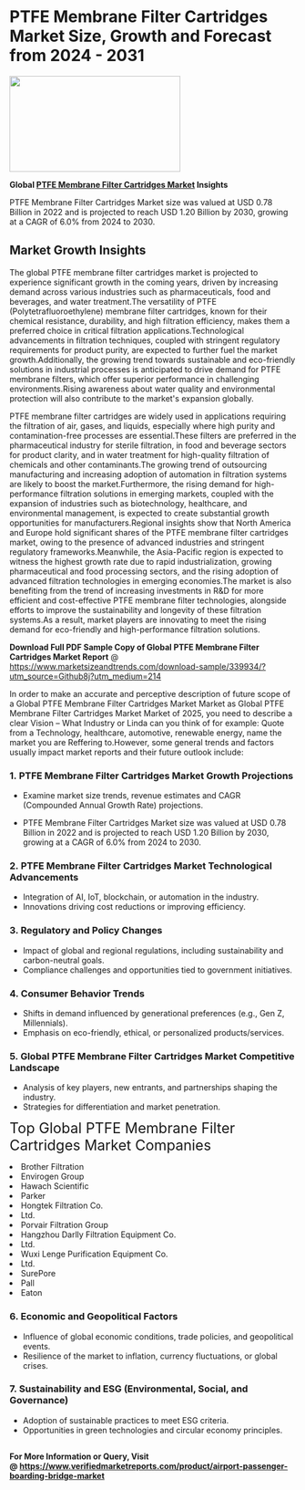 <H1>PTFE Membrane Filter Cartridges Market Size, Growth and Forecast from 2024 - 2031</H1><img class="aligncenter size-medium wp-image-584254" src="https://thirdeyenews.in/wp-content/uploads/2024/09/Global-Market-Research-300x168.jpeg" alt="" width="300" height="168" /><p><strong>Global&nbsp;<a href="https://www.marketsizeandtrends.com/download-sample/339934/?utm_source=Github8j?utm_medium=214">PTFE Membrane Filter Cartridges Market</a> Insights</strong></p><p>PTFE Membrane Filter Cartridges Market size was valued at USD 0.78 Billion in 2022 and is projected to reach USD 1.20 Billion by 2030, growing at a CAGR of 6.0% from 2024 to 2030.</p><p><h2>Market Growth Insights</h2> <p>The global PTFE membrane filter cartridges market is projected to experience significant growth in the coming years, driven by increasing demand across various industries such as pharmaceuticals, food and beverages, and water treatment.The versatility of PTFE (Polytetrafluoroethylene) membrane filter cartridges, known for their chemical resistance, durability, and high filtration efficiency, makes them a preferred choice in critical filtration applications.Technological advancements in filtration techniques, coupled with stringent regulatory requirements for product purity, are expected to further fuel the market growth.Additionally, the growing trend towards sustainable and eco-friendly solutions in industrial processes is anticipated to drive demand for PTFE membrane filters, which offer superior performance in challenging environments.Rising awareness about water quality and environmental protection will also contribute to the market's expansion globally.</p> <p>PTFE membrane filter cartridges are widely used in applications requiring the filtration of air, gases, and liquids, especially where high purity and contamination-free processes are essential.These filters are preferred in the pharmaceutical industry for sterile filtration, in food and beverage sectors for product clarity, and in water treatment for high-quality filtration of chemicals and other contaminants.The growing trend of outsourcing manufacturing and increasing adoption of automation in filtration systems are likely to boost the market.Furthermore, the rising demand for high-performance filtration solutions in emerging markets, coupled with the expansion of industries such as biotechnology, healthcare, and environmental management, is expected to create substantial growth opportunities for manufacturers.Regional insights show that North America and Europe hold significant shares of the PTFE membrane filter cartridges market, owing to the presence of advanced industries and stringent regulatory frameworks.Meanwhile, the Asia-Pacific region is expected to witness the highest growth rate due to rapid industrialization, growing pharmaceutical and food processing sectors, and the rising adoption of advanced filtration technologies in emerging economies.The market is also benefiting from the trend of increasing investments in R&D for more efficient and cost-effective PTFE membrane filter technologies, alongside efforts to improve the sustainability and longevity of these filtration systems.As a result, market players are innovating to meet the rising demand for eco-friendly and high-performance filtration solutions.</p> <p><span class=""><strong>Download Full PDF Sample Copy of Global PTFE Membrane Filter Cartridges Market Report</strong> @ <a href="https://www.marketsizeandtrends.com/download-sample/339934/?utm_source=Github8j?utm_medium=214" target="_blank">https://www.marketsizeandtrends.com/download-sample/339934/?utm_source=Github8j?utm_medium=214</a></span></p><p>In order to make an accurate and perceptive description of future scope of a Global&nbsp;PTFE Membrane Filter Cartridges Market Market as Global&nbsp;PTFE Membrane Filter Cartridges Market Market of 2025, you need to describe a clear Vision &ndash; What Industry or Linda can you think of for example: Quote from a Technology, healthcare, automotive, renewable energy, name the market you are Reffering to.However, some general trends and factors usually impact market reports and their future outlook include:</p><h3>1.&nbsp;<strong>PTFE Membrane Filter Cartridges Market Growth Projections</strong></h3><ul><li>Examine market size trends, revenue estimates and CAGR (Compounded Annual Growth Rate) projections.</li><li><p>PTFE Membrane Filter Cartridges Market size was valued at USD 0.78 Billion in 2022 and is projected to reach USD 1.20 Billion by 2030, growing at a CAGR of 6.0% from 2024 to 2030.</p></li></ul><h3>2.&nbsp;<strong>PTFE Membrane Filter Cartridges Market Technological Advancements</strong></h3><ul><li>Integration of AI, IoT, blockchain, or automation in the industry.</li><li>Innovations driving cost reductions or improving efficiency.</li></ul><h3>3.&nbsp;<strong>Regulatory and Policy Changes</strong></h3><ul><li>Impact of global and regional regulations, including sustainability and carbon-neutral goals.</li><li>Compliance challenges and opportunities tied to government initiatives.</li></ul><h3>4.&nbsp;<strong>Consumer Behavior Trends</strong></h3><ul><li>Shifts in demand influenced by generational preferences (e.g., Gen Z, Millennials).</li><li>Emphasis on eco-friendly, ethical, or personalized products/services.</li></ul><h3>5.&nbsp;<strong>Global PTFE Membrane Filter Cartridges Market Competitive Landscape</strong></h3><ul><li>Analysis of key players, new entrants, and partnerships shaping the industry.</li><li>Strategies for differentiation and market penetration.</li></ul><p data-pm-slice="1 1 []"><span style="color: inherit; font-family: inherit; font-size: 25px;">Top Global PTFE Membrane Filter Cartridges Market Companies</span></p><div class="" data-test-id=""><p><li>Brother Filtration</li><li> Envirogen Group</li><li> Hawach Scientific</li><li> Parker</li><li> Hongtek Filtration Co.</li><li> Ltd.</li><li> Porvair Filtration Group</li><li> Hangzhou Darlly Filtration Equipment Co.</li><li>Ltd.</li><li> Wuxi Lenge Purification Equipment Co.</li><li> Ltd.</li><li> SurePore</li><li> Pall</li><li> Eaton</li></p></div><h3>6.&nbsp;<strong>Economic and Geopolitical Factors</strong></h3><ul><li>Influence of global economic conditions, trade policies, and geopolitical events.</li><li>Resilience of the market to inflation, currency fluctuations, or global crises.</li></ul><h3>7.&nbsp;<strong>Sustainability and ESG (Environmental, Social, and Governance)</strong></h3><ul><li>Adoption of sustainable practices to meet ESG criteria.</li><li>Opportunities in green technologies and circular economy principles.</li></ul><h2><strong style="font-size: 14px;">For More Information or Query, Visit @&nbsp;</strong><a style="background-color: #ffffff; font-size: 14px;" href="https://www.marketsizeandtrends.com/report/ptfe-membrane-filter-cartridges-market/" target="_blank">https://www.verifiedmarketreports.com/product/airport-passenger-boarding-bridge-market</a></h2>